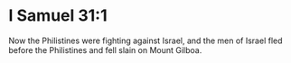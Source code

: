 # I Samuel 31:1

Now the Philistines were fighting against Israel, and the men of Israel fled before the Philistines and fell slain on Mount Gilboa.
